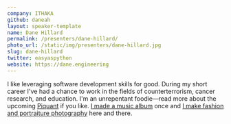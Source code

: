 ```yaml
---
company: ITHAKA
github: daneah
layout: speaker-template
name: Dane Hillard
permalink: /presenters/dane-hillard/
photo_url: /static/img/presenters/dane-hillard.jpg
slug: dane-hillard
twitter: easyaspython
website: https://dane.engineering
---
```


I like leveraging software development skills for good. During my short career I've had a chance to work in the fields of counterterrorism, cancer research, and education. I'm an unrepentant foodie—read more about the upcoming [Piquant](https://piquantmag.com/about) if you like. [I made a music album](https://www.littleleviathan.com) once and [I make fashion and portraiture photography](https://www.danehillard.com) here and there.

